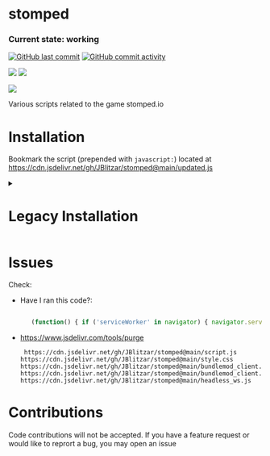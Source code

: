 # stomped

### Current state: working
[![GitHub last commit](https://img.shields.io/github/last-commit/JBlitzar/stomped)](https://github.com/JBlitzar/stomped/commits/main)
[![GitHub commit activity](https://img.shields.io/github/commit-activity/m/JBlitzar/stomped)](https://github.com/JBlitzar/stomped/commits/main)

[![](https://data.jsdelivr.com/v1/package/gh/JBlitzar/stomped/badge?style=rounded)](https://www.jsdelivr.com/package/gh/JBlitzar/stomped?tab=stats)
[![](https://data.jsdelivr.com/v1/package/gh/JBlitzar/stomped/badge/week?style=rounded)](https://www.jsdelivr.com/package/gh/JBlitzar/stomped)


[![](https://stomped.io/assets/app-icon.png)](https://stomped.io)

Various scripts related to the game stomped.io

# Installation

Bookmark the script (prepended with `javascript:`) located at https://cdn.jsdelivr.net/gh/JBlitzar/stomped@main/updated.js



<details>
  <summary><h1>Legacy Installation</h1></summary>
# Legacy Installation
Tested on Chrome 120.0.6099.129 on Macos.

Note: You will have to reinstall if updates come out.

1. Open devtools sources, click overrides (https://developer.chrome.com/docs/devtools/overrides)
2. Click the plus, set it to a folder such as ~/Documents/devtools_overrides
3. You have a few options to proceed:
   <details>
    <summary>Manual installation</summary>
      
    - Override (index) with new [index.html](https://raw.githubusercontent.com/JBlitzar/stomped/main/index.html)
    - Override dist/bundle.js with the new [bundle.js](https://raw.githubusercontent.com/JBlitzar/stomped/main/bundlemod_client.js)
  
   </details>
   <details>
    <summary>Automatic installation</summary>
      
     - Download the [override folder](https://github.com/JBlitzar/stomped/raw/main/stomped.io.zip)
     - NOTE: This directory was last updated Dec 23,2023. If major commits have been made since, it may be in an obselete state, in which you will have to re-install manually. Manual files will always be up to date.
  
   </details>


7. Bookmark [updated_headless.js](https://raw.githubusercontent.com/JBlitzar/stomped/main/updated_headless.js) with a javascript: url
   
   Run this code before clicking the bookmark for the first time:
   ```js

   (function() { if ('serviceWorker' in navigator) { navigator.serviceWorker.getRegistrations().then(function(registrations) { registrations.forEach(function(registration) { registration.unregister().then(function(success) { console.log('Service Worker unregistered:', success); }).catch(function(error) { console.error('Service Worker unregistration failed:', error); }); }); }); } else { console.error('Service Worker is not supported in this browser.'); } })();

   ```
8. Accessing the mod is as easy as opening devtools. Make sure you have overrides checked!
</details>

# Issues
Check:
 - Have I ran this code?: 
   ```js

      (function() { if ('serviceWorker' in navigator) { navigator.serviceWorker.getRegistrations().then(function(registrations) { registrations.forEach(function(registration) { registration.unregister().then(function(success) { console.log('Service Worker unregistered:', success); }).catch(function(error) { console.error('Service Worker unregistration failed:', error); }); }); }); } else { console.error('Service Worker is not supported in this browser.'); } })();

   ```
 - https://www.jsdelivr.com/tools/purge
   ```
    https://cdn.jsdelivr.net/gh/JBlitzar/stomped@main/script.js
   https://cdn.jsdelivr.net/gh/JBlitzar/stomped@main/style.css
   https://cdn.jsdelivr.net/gh/JBlitzar/stomped@main/bundlemod_client.js
   https://cdn.jsdelivr.net/gh/JBlitzar/stomped@main/bundlemod_client.min.js
   https://cdn.jsdelivr.net/gh/JBlitzar/stomped@main/headless_ws.js
   ```
# Contributions

Code contributions will not be accepted. If you have a feature request or would like to reprort a bug, you may open an issue










